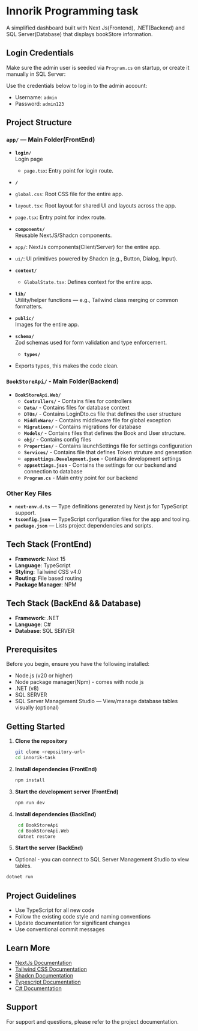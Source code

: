 # Innorik Programming task

A simplified dashboard built with Next Js(Frontend), .NET(Backend) and SQL Server(Database) that displays bookStore information.

## Login Credentials
 Make sure the admin user is seeded via `Program.cs` on startup, or create it manually in SQL Server:

  Use the credentials below to log in to the admin account:
 - Username: `admin`
 - Password: `admin123`

## Project Structure

### `app/` — Main Folder(FrontEnd)

- **`login/`**  
   Login page  
  - `page.tsx`: Entry point for login route.  

- **`/`**
 - `global.css`: Root CSS file for the entire app. 
 - `layout.tsx`: Root layout for shared UI and layouts across the app. 
 - `page.tsx`: Entry point for index route. 

 - **`components/`**  
  Reusable NextJS/Shadcn components.  
  - `app/`: NextJs components(Client/Server) for the entire app.
  - `ui/`: UI primitives powered by Shadcn (e.g., Button, Dialog, Input).  

- **`context/`**    
  - `GlobalState.tsx`: Defines context for the entire app.

- **`lib/`**  
  Utility/helper functions — e.g., Tailwind class merging or common formatters.

- **`public/`**  
  Images for the entire app.

- **`schema/`**  
  Zod schemas used for form validation and type enforcement.

  - **`types/`**  
- Exports types, this makes the code clean.


 ### `BookStoreApi/` - Main Folder(Backend)
  - **`BookStoreApi.Web/`**
    - **`Controllers/`** - Contains files for controllers
    - **`Data/`** - Contains files for database context
    - **`DTOs/`** - Contains LoginDto.cs file that defines the user structure
    - **`MiddleWare/`** - Contains middleware file for global exception
    - **`Migrations/`** - Contains migrations for database
    - **`Models/`** - Contains files that defines the Book and User structure.
    - **`obj/`** - Contains config files
    - **`Properties/`** - Contains launchSettings file for settings configuration
    - **`Services/`** - Contains file that defines Token struture and generation
    - **`appsettings.Development.json`** - Contains development settings
    - **`appsettings.json`** - Contains the settings for our backend and connection to database
    - **`Program.cs`** - Main entry point for our backend



### Other Key Files

- **`next-env.d.ts`** —  Type definitions generated by Next.js for TypeScript support.
- **`tsconfig.json`** — TypeScript configuration files for the app and tooling.
- **`package.json`** — Lists project dependencies and scripts.


## Tech Stack (FrontEnd)

- **Framework**: Next 15
- **Language**: TypeScript
- **Styling**: Tailwind CSS v4.0
- **Routing**: File based routing
- **Package Manager**: NPM

## Tech Stack (BackEnd && Database)

- **Framework**: .NET
- **Language**: C#
- **Database**: SQL SERVER


## Prerequisites

Before you begin, ensure you have the following installed:

- Node.js (v20 or higher)
- Node package manager(Npm) - comes with node js
- .NET (v8)
- SQL SERVER 
- SQL Server Management Studio — View/manage database tables visually (optional)

## Getting Started

1. **Clone the repository**

   ```bash
   git clone <repository-url>
   cd innorik-task
   ```

2. **Install dependencies (FrontEnd)**

   ```bash
   npm install
   ```
3. **Start the development server (FrontEnd)**
   ```bash
   npm run dev 
   ```

4. **Install dependencies (BackEnd)**

    ```bash
     cd BookStoreApi
     cd BookStoreApi.Web
     dotnet restore
     ```

5. **Start the server (BackEnd)**
  - Optional - you can connect to SQL Server Management Studio to view tables.

   ```bash
   dotnet run 
   ```


## Project Guidelines

- Use TypeScript for all new code
- Follow the existing code style and naming conventions
- Update documentation for significant changes
- Use conventional commit messages

## Learn More

- [NextJs Documentation](https://react.dev/)
- [Tailwind CSS Documentation](https://tailwindcss.com/)
- [Shadcn Documentation](https://ui.shadcn.com/)
- [Typescript Documentation](https://www.typescriptlang.org/)
- [C# Documentation](https://learn.microsoft.com/en-us/dotnet/csharp/)

## Support

For support and questions, please refer to the project documentation.